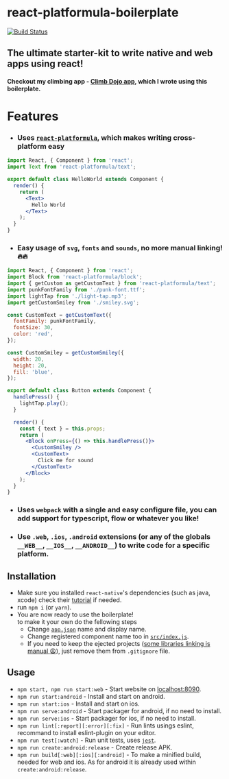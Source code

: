 # react-platformula-boilerplate
[![Build Status](https://travis-ci.org/unimonkiez/react-platformula-boilerplate.svg?branch=master)](https://travis-ci.org/unimonkiez/react-platformula-boilerplate)

## The ultimate starter-kit to write native and web apps using react!

#### Checkout my climbing app - [Climb Dojo app](http://hangboard-coach.com), which I wrote using this boilerplate.

# Features
* ### Uses [`react-platformula`](https://github.com/uvop/react-platformula), which makes writing cross-platform easy
```jsx
import React, { Component } from 'react';
import Text from 'react-platformula/text';

export default class HelloWorld extends Component {
  render() {
    return (
      <Text>
        Hello World
      </Text>
    );
  }
}
```
* ### Easy usage of `svg`, `fonts` and `sounds`, no more manual linking! :fire::fire:
```jsx
import React, { Component } from 'react';
import Block from 'react-platformula/block';
import { getCustom as getCustomText } from 'react-platformula/text';
import punkFontFamily from './punk-font.ttf';
import lightTap from './light-tap.mp3';
import getCustomSmiley from './smiley.svg';

const CustomText = getCustomText({
  fontFamily: punkFontFamily,
  fontSize: 30,
  color: 'red',
});

const CustomSmiley = getCustomSmiley({
  width: 20,
  height: 20,
  fill: 'blue',
});

export default class Button extends Component {
  handlePress() {
    lightTap.play();
  }

  render() {
    const { text } = this.props;
    return (
      <Block onPress={() => this.handlePress()}>
        <CustomSmiley />
        <CustomText>
          Click me for sound
        </CustomText>
      </Block>
    );
  }
}
```
* ### Uses `webpack` with a single and easy configure file, you can add support for typescript, flow or whatever you like!

* ### Use `.web`, `.ios`, `.android` extensions (or any of the globals `__WEB__`, `__IOS__`, `__ANDROID__`) to write code for a specific platform.

## Installation
* Make sure you installed `react-native`'s dependencies (such as java, xcode) check their [tutorial](https://facebook.github.io/react-native/docs/getting-started.html) if needed.
* run `npm i` (or `yarn`).
* You are now ready to use the boilerplate!  
  to make it your own do the fellowing steps
  * Change [`app.json`](https://github.com/unimonkiez/react-platformula-boilerplate/blob/master/app.json) name and display name.
  * Change registered component name too in [`src/index.js`](https://github.com/unimonkiez/react-platformula-boilerplate/blob/master/src/index.js).
  * If you need to keep the ejected projects ([some libraries linking is manual :weary:](https://github.com/facebook/react-native/issues/13783)), just remove them from `.gitignore` file.

## Usage
* `npm start, npm run start:web` - Start website on [localhost:8090](http://localhost:8090).
* `npm run start:android` - Install and start on android.
* `npm run start:ios` - Install and start on ios.
* `npm run serve:android` - Start packager for android, if no need to install.
* `npm run serve:ios` - Start packager for ios, if no need to install.
* `npm run lint[:report][:error][:fix]` - Run lints usings eslint, recommand to install eslint-plugin on your editor.
* `npm run test[:watch]` - Run unit tests, uses [`jest`](https://facebook.github.io/jest/).
* `npm run create:android:release` - Create release APK.
* `npm run build[:web][:ios][:android]` - To make a minified build, needed for web and ios. As for android it is already used within `create:android:release`.
